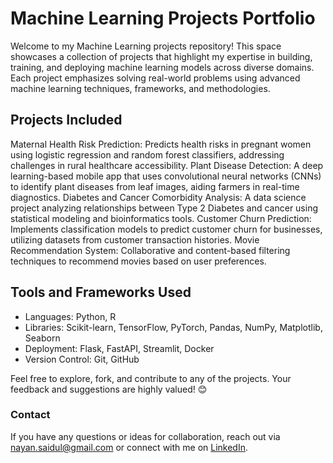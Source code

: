 # **Machine Learning Projects Portfolio**

Welcome to my Machine Learning projects repository! This space showcases a collection of projects that highlight my expertise in building, training, and deploying machine learning models across diverse domains. Each project emphasizes solving real-world problems using advanced machine learning techniques, frameworks, and methodologies.

## Projects Included
Maternal Health Risk Prediction: Predicts health risks in pregnant women using logistic regression and random forest classifiers, addressing challenges in rural healthcare accessibility.
Plant Disease Detection: A deep learning-based mobile app that uses convolutional neural networks (CNNs) to identify plant diseases from leaf images, aiding farmers in real-time diagnostics.
Diabetes and Cancer Comorbidity Analysis: A data science project analyzing relationships between Type 2 Diabetes and cancer using statistical modeling and bioinformatics tools.
Customer Churn Prediction: Implements classification models to predict customer churn for businesses, utilizing datasets from customer transaction histories.
Movie Recommendation System: Collaborative and content-based filtering techniques to recommend movies based on user preferences.

## Tools and Frameworks Used
- Languages: Python, R
- Libraries: Scikit-learn, TensorFlow, PyTorch, Pandas, NumPy, Matplotlib, Seaborn
- Deployment: Flask, FastAPI, Streamlit, Docker
- Version Control: Git, GitHub

Feel free to explore, fork, and contribute to any of the projects. Your feedback and suggestions are highly valued! 😊

### Contact
If you have any questions or ideas for collaboration, reach out via [nayan.saidul@gmail.com](mailto:nayan.saidul@gmail.com) or connect with me on [LinkedIn](https://www.linkedin.com/in/saidul-nayan).
